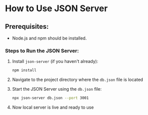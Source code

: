 # How to Use JSON Server

## Prerequisites:

- Node.js and npm should be installed.

### Steps to Run the JSON Server:

1. Install `json-server` (if you haven't already):

   ```bash
   npm install
   ```

2. Navigate to the project directory where the `db.json` file is located

3. Start the JSON Server using the `db.json` file:

   ```bash
   npx json-server db.json --port 3001
   ```

4. Now local server is live and ready to use
